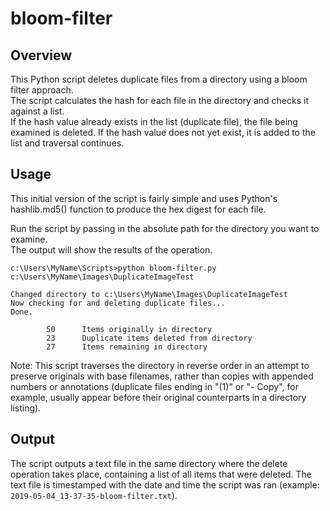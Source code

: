 # bloom-filter

## Overview

This Python script deletes duplicate files from a directory using a bloom filter approach.  
The script calculates the hash for each file in the directory and checks it against a list.  
If the hash value already exists in the list (duplicate file), the file being examined is 
deleted.  If the hash value does not yet exist, it is added to the list and traversal 
continues.

## Usage

This initial version of the script is fairly simple and uses Python's hashlib.md5() function
to produce the hex digest for each file.

Run the script by passing in the absolute path for the directory you want to examine.  
The output will show the results of the operation.

```
c:\Users\MyName\Scripts>python bloom-filter.py c:\Users\MyName\Images\DuplicateImageTest

Changed directory to c:\Users\MyName\Images\DuplicateImageTest
Now checking for and deleting duplicate files...
Done.

        50      Items originally in directory
        23      Duplicate items deleted from directory
        27      Items remaining in directory
```

Note: This script traverses the directory in reverse order in an attempt to preserve originals 
with base filenames, rather than copies with appended numbers or annotations (duplicate files 
ending in "(1)" or "- Copy", for example, usually appear before their original counterparts in 
a directory listing).

## Output

The script outputs a text file in the same directory where the delete operation takes place, 
containing a list of all items that were deleted.  The text file is timestamped with the 
date and time the script was ran (example: `2019-05-04_13-37-35-bloom-filter.txt`).